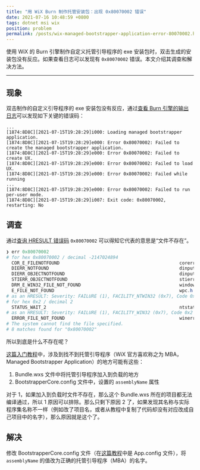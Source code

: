 ```yaml
---
title: "用 WiX Burn 制作托管安装包：出现 0x80070002 错误"
date: 2021-07-16 10:48:59 +0800
tags: dotnet msi wix
position: problem
permalink: /posts/wix-managed-bootstrapper-application-error-80070002.html
---
```


使用 WiX 的 Burn 引擎制作自定义托管引导程序的 exe 安装包时，双击生成的安装包没有反应。如果查看日志可以发现有 `0x80070002` 错误。本文介绍其调查和解决方法。

---

<div id="toc"></div>

## 现象

双击制作的自定义引导程序的 exe 安装包没有反应，通过[查看 Burn 引擎的输出日志](https://blog.walterlv.com/post/how-to-view-wix-burn-installer-logs.html)可以发现如下关键的错误码：

```plaintext
...
[1874:8D8C][2021-07-15T19:28:29]i000: Loading managed bootstrapper application.
[1874:8D8C][2021-07-15T19:28:29]e000: Error 0x80070002: Failed to create the managed bootstrapper application.
[1874:8D8C][2021-07-15T19:28:29]e000: Error 0x80070002: Failed to create UX.
[1874:8D8C][2021-07-15T19:28:29]e000: Error 0x80070002: Failed to load UX.
[1874:8D8C][2021-07-15T19:28:29]e000: Error 0x80070002: Failed while running 
...
[1874:8D8C][2021-07-15T19:28:29]e000: Error 0x80070002: Failed to run per-user mode.
[1874:8D8C][2021-07-15T19:28:29]i007: Exit code: 0x80070002, restarting: No
```

## 调查

通过[查询 HRESULT 错误码](https://blog.walterlv.com/post/hresult-in-windows.html) `0x80070002` 可以得知它代表的意思是“文件不存在”。

```powershell
❯ err 0x80070002
# for hex 0x80070002 / decimal -2147024894
  COR_E_FILENOTFOUND                                             corerror.h
  DIERR_NOTFOUND                                                 dinput.h
  DIERR_OBJECTNOTFOUND                                           dinput.h
  STIERR_OBJECTNOTFOUND                                          stierr.h
  DRM_E_WIN32_FILE_NOT_FOUND                                     windowsplayready.h
  E_FILE_NOT_FOUND                                               wpc.h
# as an HRESULT: Severity: FAILURE (1), FACILITY_NTWIN32 (0x7), Code 0x2
# for hex 0x2 / decimal 2
  STATUS_WAIT_2                                                  ntstatus.h
# as an HRESULT: Severity: FAILURE (1), FACILITY_WIN32 (0x7), Code 0x2
  ERROR_FILE_NOT_FOUND                                           winerror.h
# The system cannot find the file specified.
# 8 matches found for "0x80070002"
```

所以到底是什么不存在呢？

[这篇入门教程](https://blog.walterlv.com/post/getting-started-with-wix-toolset-create-a-wpf-installer-ui)中，涉及到找不到托管引导程序（WiX 官方喜欢称之为 MBA，Managed Bootstrapper Application）的地方可能有这些：

1. Bundle.wxs 文件中将托管引导程序加入到负载的地方
2. BootstrapperCore.config 文件中，设置的 `assemblyName` 属性

对于 1，如果加入到负载时文件不存在，那么这个 Bundle.wxs 所在的项目都无法编译通过，所以 1 原因可以排除。那么只剩下原因 2 了，如果发现其名称与实际程序集名称不一样（例如改了项目名，或者从教程中复制了代码却没有对应改成自己项目中的名字），那么原因就是这个了。

## 解决

修改 BootstrapperCore.config 文件（在[这篇教程](https://blog.walterlv.com/post/getting-started-with-wix-toolset-create-a-wpf-installer-ui)中是 App.config 文件），将 `assemblyName` 的值改为正确的托管引导程序（MBA）的名字。

